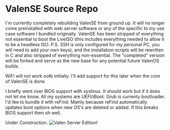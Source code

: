 # ValenSE Source Repo

I'm currently completely rebuilding ValenSE from ground up. It will
no longer come preinstalled with web server software or any of the 
specific to my use case software I bundled originally. ValenSE has
been stripped of everything not essential to boot the LiveISO (this
includes everything needed to allow it to be a headless ISO. P.S. 
SSH is only configured for my personal PC, you will need to add your
own keys), and the installation scripts will be rewritten in C and
also stripped of everything non-essential. The "completed" version
will be forked and serve as the new base for any potential future
ValenOS builds.

WiFi will not work ootb initially. I'll add support for this later
when the core of ValenSE is done.

I briefly went over BIOS support with syslinux. It should work but
if it does not let me know. All my systems are UEFI/iBoot. Grub is
currenty bootloader. I'd like to bundle it with reFind. Mainly
because reFind automatically updates boot options when new OS's
are deleted or added. If this breaks BIOS support then oh well.

Under Construction.
![Valen Server Edition!](https://i.imgur.com/jGpT1qC.jpeg)
